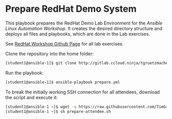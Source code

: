# Prepare RedHat Demo System

This playbook prepares the RedHat Demo Lab Environment for the _Ansible Linux Automation Workshop_.
It creates the desired directory structure and deploys all files and playbooks, which are done in the Lab exercises.

See [RedHat Workshop Github Page](https://ansible.github.io/workshops/exercises/ansible_rhel/) for all lab exercises.

Clone the repository into the home folder:
```bash
[student1@ansible-1]$ git clone http://gitlab.ccloud.ninja/tgruetzmacher/prepare-redhat-demo-system.git
```

Run the playbook:
```bash
[student1@ansible-1]$ ansible-playbook prepare.yml
```

To break the initially working SSH connection for all attendees, download the script and execute it:
```bash
[student1@ansible-1 ~]$ wget -q https://raw.githubusercontent.com/TimGrt/prepare-redhat-demo-system/master/prepare-attendee.sh
[student1@ansible-1 ~]$ sh prepare-attendee.sh 
```
